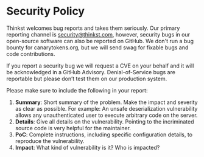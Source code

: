 # Security Policy

Thinkst welcomes bug reports and takes them seriously. Our primary reporting channel is security@thinkst.com, however, security bugs in our open-source software can also be reported on GitHub. We don't run a bug bounty for canarytokens.org, but we will send swag for fixable bugs and code contributions.

If you report a security bug we will request a CVE on your behalf and it will be acknowledged in a GitHub Advisory. Denial-of-Service bugs are reportable but please don’t test them on our production system.

Please make sure to include the following in your report:
1. **Summary**: Short summary of the problem. Make the impact and severity as clear as possible. For example: An unsafe deserialization vulnerability allows any unauthenticated user to execute arbitrary code on the server.
2. **Details**: Give all details on the vulnerability. Pointing to the incriminated source code is very helpful for the maintainer.
3. **PoC**: Complete instructions, including specific configuration details, to reproduce the vulnerability.
4. **Impact**: What kind of vulnerability is it? Who is impacted?
